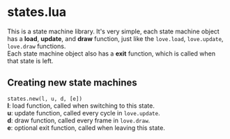 
# states.lua
This is a state machine library. It's very simple, each state machine object has a **load**, **update**, and **draw** function, just like the `love.load`, `love.update`, `love.draw` functions.  
Each state machine object also has a **exit** function, which is called when that state is left.

## Creating new state machines
`states.new(l, u, d, [e])`  
__l__: load function, called when switching to this state.  
__u__: update function, called every cycle in `love.update`.    
__d__: draw function, called every frame in `love.draw`.  
__e__: optional exit function, called when leaving this state.  
